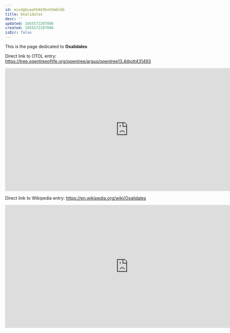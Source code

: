 ```yaml
---
id: eis4gbcwohh8d3hxh5m6l6b
title: Oxalidales
desc: ''
updated: 1655572207886
created: 1655572207886
isDir: false
---
```

This is the page dedicated to **Oxalidales**


Direct link to OTOL entry: https://tree.opentreeoflife.org/opentree/argus/opentree13.4@ott431493



<html>
    <body>
    <iframe src="https://tree.opentreeoflife.org/opentree/argus/opentree13.4@ott431493"
    width="800" height="400" frameborder="0" allowfullscreen> </iframe>
    </body>
</html>
    


Direct link to Wikipedia entry: https://en.wikipedia.org/wiki/Oxalidales



<html>
    <body>
    <iframe src="https://en.wikipedia.org/wiki/Oxalidales"
    width="800" height="400" frameborder="0" allowfullscreen> </iframe>
    </body>
</html>
    
